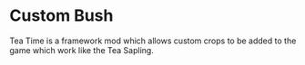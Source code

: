# Custom Bush

Tea Time is a framework mod which allows custom crops to be added to the game which work like the Tea Sapling.
